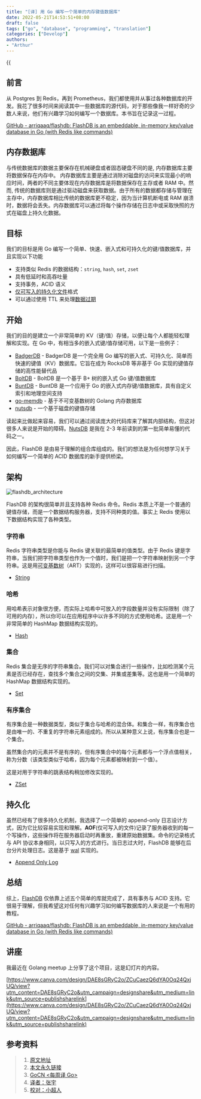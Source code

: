```yaml
---
title: "[译] 用 Go 编写一个简单的内存键值数据库"
date: 2022-05-21T14:53:51+08:00
draft: false
tags: ["go", "database", "programming", "translation"]
categories: ["Develop"]
authors:
- "Arthur"
---
```


{{<audio src="audios/here_after_us.mp3" caption="《后来的我们 - 五月天》" >}}

## 前言

从 Postgres 到 Redis，再到 Prometheus，我们都使用并从事过各种数据库的开发。我花了很多时间来阅读其中一些数据库的源代码，对于那些像我一样好奇的少数人来说，他们有兴趣学习如何编写一个数据库。本书旨在记录这一过程。

[GitHub - arriqaaq/flashdb: FlashDB is an embeddable, in-memory key/value database in Go (with Redis like commands)](https://github.com/arriqaaq/flashdb)

## 内存数据库

与传统数据库的数据主要保存在机械硬盘或者固态硬盘不同的是, 内存数据库主要将数据保存在内存中。 内存数据库主要是通过消除对磁盘的访问来实现最小的响应时间，两者的不同主要体现在内存数据库是将数据保存在主存或者 RAM 中。然而, 传统的数据库则是通过驱动磁盘来获取数据。由于所有的数据都存储与管理在主存中，内存数据库相比传统的数据库更不稳定，因为当计算机断电或 RAM 崩溃时，数据将会丢失。内存数据库可以通过将每个操作存储在日志中或采取快照的方式在磁盘上持久化数据。

## 目标

我们的目标是用 Go 编写一个简单、快速、嵌入式和可持久化的键/值数据库，并且实现以下功能

- 支持类似 Redis 的数据结构：`string`,  `hash`, `set`, `zset`
- 具有低延时和高吞吐量
- 支持事务，ACID 语义
- [仅可写入的持久化文件](https://github.com/arriqaaq/flashdb#append-only-file)格式
- 可以通过使用 TTL 来处理[数据过期](https://github.com/arriqaaq/flashdb#data-expiration)

## 开始

我们的目的是建立一个非常简单的 KV（键/值）存储，以便让每个人都能轻松理解和实现。在 Go 中，有相当多的嵌入式键/值存储可用，以下是一些例子：

- [BadgerDB](https://github.com/dgraph-io/badger) - BadgerDB 是一个完全用 Go 编写的嵌入式、可持久化、简单而快速的键值（KV）数据库。它旨在成为 RocksDB 等非基于 Go 实现的键值存储的高性能替代品
- [BoltDB](https://github.com/boltdb/bolt) - BoltDB 是一个基于 B+ 树的嵌入式 Go 键/值数据库
- [BuntDB](https://github.com/tidwall/buntdb) - BuntDB 是一个应用于 Go 的嵌入式内存键/值数据库，具有自定义索引和地理空间支持
- [go-memdb](https://github.com/hashicorp/go-memdb) - 基于不可变基数树的 Golang 内存数据库
- [nutsdb](https://github.com/xujiajun/nutsdb) - 一个基于磁盘的键值存储

读起来比做起来容易，我们可以通过阅读庞大的代码库来了解其内部结构，但这对很多人来说是开始的障碍。[NutsDB](https://github.com/xujiajun/nutsdb) 是我在 2-3 年前读到的第一批简单易懂的代码之一。

因此，FlashDB 是由易于理解的组合库组成的。我们的想法是为任何想学习关于如何编写一个简单的 ACID 数据库的新手提供桥梁。

## 架构

![flashdb_architecture](https://pseudoyu.oss-cn-hangzhou.aliyuncs.com/images/flashdb_architecture.png)

FlashDB 的架构很简单并且支持各种 Redis 命令。Redis 本质上不是一个普通的键值存储，而是一个数据结构服务器，支持不同种类的值。事实上 Redis 使用以下数据结构实现了各种类型。

### 字符串

Redis 字符串类型是你能与 Redis 键关联的最简单的值类型。由于 Redis 键是字符串，当我们把字符串类型也作为一个值时，我们是把一个字符串映射到另一个字符串。这是用[可变基数树](https://github.com/arriqaaq/art)（ART）实现的，这样可以很容易进行扫描。

- [String](https://github.com/arriqaaq/skiplist)

### 哈希

用哈希表示对象很方便，而实际上哈希中可放入的字段数量并没有实际限制（除了可用的内存），所以你可以在应用程序中以许多不同的方式使用哈希。这是用一个非常简单的 HashMap 数据结构实现的。

- [Hash](https://github.com/arriqaaq/hash)

### 集合

Redis 集合是无序的字符串集合。我们可以对集合进行一些操作，比如检测某个元素是否已经存在，查找多个集合之间的交集、并集或差集等。这也是用一个简单的 HashMap 数据结构实现的。

- [Set](https://github.com/arriqaaq/set)

### 有序集合

有序集合是一种数据类型，类似于集合与哈希的混合体。和集合一样，有序集合也是由唯一的、不重复的字符串元素组成的。所以从某种意义上说，有序集合也是一个集合。

虽然集合内的元素并不是有序的，但有序集合中的每个元素都与一个浮点值相关，称为分数（该类型类似于哈希，因为每个元素都被映射到一个值）。

这是对用于字符串的跳表结构稍加修改实现的。

- [ZSet](https://github.com/arriqaaq/zset)

## 持久化

虽然已经有了很多持久化机制，我选择了一个简单的 append-only 日志设计方式，因为它比较容易实现和理解。**AOF**(仅可写入的文件)记录了服务器收到的每一个写操作，这些操作将在服务器启动时再重放，重建原始数据集。命令的记录格式与 API 协议本身相同，以只写入的方式进行。当日志过大时，FlashDB 能够在后台分片处理日志。这是基于 [wal](https://github.com/tidwall/wal) 实现的。

- [Append Only Log](https://github.com/arriqaaq/aol)

## 总结

综上，[FlashDB](https://github.com/arriqaaq/flashdb) 仅依靠上述五个简单的库就完成了，具有事务与 ACID 支持。它很易于理解，但我希望这对任何有兴趣学习如何编写数据库的人来说是一个有用的教程。

[GitHub - arriqaaq/flashdb: FlashDB is an embeddable, in-memory key/value database in Go (with Redis like commands)](https://github.com/arriqaaq/flashdb)

## 讲座

我最近在 Golang meetup 上分享了这个项目，这是幻灯片的内容。

[https://www.canva.com/design/DAE8sGRyC2o/ZCuCaezQ6dYA0Oq24QxjUQ/view?utm_content=DAE8sGRyC2o&utm_campaign=designshare&utm_medium=link&utm_source=publishsharelink](https://www.canva.com/design/DAE8sGRyC2o/ZCuCaezQ6dYA0Oq24QxjUQ/view?utm_content=DAE8sGRyC2o&utm_campaign=designshare&utm_medium=link&utm_source=publishsharelink)

## 参考资料

> 1. [原文地址](https://aly.arriqaaq.com/building-a-database-in-go)
> 2. [本文永久链接](https://github.com/gocn/translator/blob/master/2022/w17_Writing_a_simple_in-memory_key-value_Database_in_Go.md)
> 3. [GoCN <每周译 Go>](https://github.com/gocn/translator)
> 4. [译者：张宇](https://github.com/pseudoyu)
> 5. [校对：小超人](https://github.com/xkkhy)
